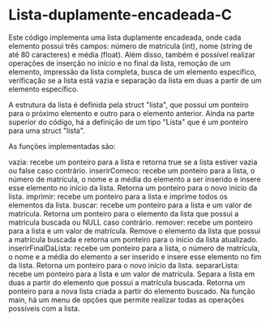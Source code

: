 # Lista-duplamente-encadeada-C

Este código implementa uma lista duplamente encadeada, onde cada elemento possui três campos: número de matrícula (int), nome (string de até 80 caracteres) e média (float). Além disso, também é possível realizar operações de inserção no início e no final da lista, remoção de um elemento, impressão da lista completa, busca de um elemento específico, verificação se a lista está vazia e separação da lista em duas a partir de um elemento específico.

A estrutura da lista é definida pela struct "lista", que possui um ponteiro para o próximo elemento e outro para o elemento anterior. Ainda na parte superior do código, há a definição de um tipo "Lista" que é um ponteiro para uma struct "lista".

As funções implementadas são:

vazia: recebe um ponteiro para a lista e retorna true se a lista estiver vazia ou false caso contrário.
inserirComeco: recebe um ponteiro para a lista, o número de matrícula, o nome e a média do elemento a ser inserido e insere esse elemento no início da lista. Retorna um ponteiro para o novo início da lista.
imprimir: recebe um ponteiro para a lista e imprime todos os elementos da lista.
buscar: recebe um ponteiro para a lista e um valor de matrícula. Retorna um ponteiro para o elemento da lista que possui a matrícula buscada ou NULL caso contrário.
remover: recebe um ponteiro para a lista e um valor de matrícula. Remove o elemento da lista que possui a matrícula buscada e retorna um ponteiro para o início da lista atualizado.
inserirFinalDaLista: recebe um ponteiro para a lista, o número de matrícula, o nome e a média do elemento a ser inserido e insere esse elemento no fim da lista. Retorna um ponteiro para o novo início da lista.
separarLista: recebe um ponteiro para a lista e um valor de matrícula. Separa a lista em duas a partir do elemento que possui a matrícula buscada. Retorna um ponteiro para a nova lista criada a partir do elemento buscado.
Na função main, há um menu de opções que permite realizar todas as operações possíveis com a lista.

